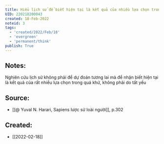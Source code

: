 ```yaml
---
title: Hiểu lịch sử để biết hiện tại là kết quả của nhiều lựa chọn trong quá khứ
UID: 220218200043
created: 18-Feb-2022
noteid: 3
tags:
  - 'created/2022/Feb/18'
  - 'evergreen'
  - 'permanent/think'
publish: True
---
```

## Notes:
Nghiên cứu lịch sử không phải để dự đoán tương lai mà để nhận biết hiện tại là kết quả của rất nhiều lựa chọn trong quá khứ, không phải do tất yếu

## Source:
- [[@ Yuval N. Harari, Sapiens lược sử loài người]], p.302



## Created:
- [[2022-02-18]]
